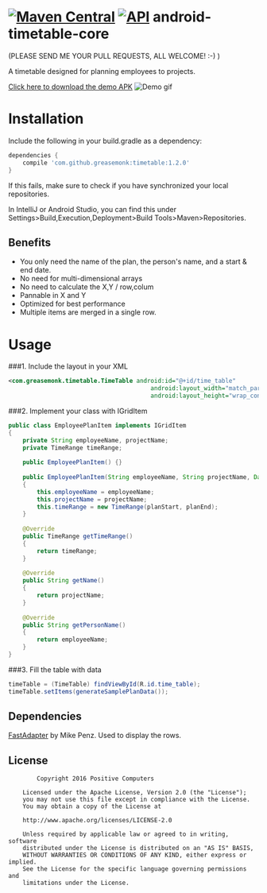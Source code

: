 [![Maven Central](https://maven-badges.herokuapp.com/maven-central/com.github.greasemonk/timetable/badge.svg?style=flat)](https://maven-badges.herokuapp.com/maven-central/com.github.greasemonk/timetable) [![API](https://img.shields.io/badge/API-16%2B-yellow.svg?style=flat)](https://android-arsenal.com/api?level=16)
android-timetable-core
===================
(PLEASE SEND ME YOUR PULL REQUESTS, ALL WELCOME! :-) )

A timetable designed for planning employees to projects.

[Click here to download the demo APK](https://github.com/GreaseMonk/android-timetable-core/blob/develop/apk/20-12-2016_app-debug-v1.0.1-DEBUG-c101.apk)
![Demo gif](https://github.com/GreaseMonk/android-timetable-core/blob/develop/images/giphy_1.gif) 


# Installation

Include the following in your build.gradle as a dependency:

```gradle
dependencies {
	compile 'com.github.greasemonk:timetable:1.2.0'
}
```

If this fails, make sure to check if you have synchronized your local repositories.

In IntelliJ or Android Studio, you can find this under Settings>Build,Execution,Deployment>Build Tools>Maven>Repositories.


## Benefits

- You only need the name of the plan, the person's name, and a start & end date.
- No need for multi-dimensional arrays
- No need to calculate the X,Y / row,colum
- Pannable in X and Y
- Optimized for best performance
- Multiple items are merged in a single row.


# Usage

###1. Include the layout in your XML

```xml
<com.greasemonk.timetable.TimeTable android:id="@+id/time_table"
                                        android:layout_width="match_parent"
                                        android:layout_height="wrap_content"/>
```


###2. Implement your class with IGridItem

```java
public class EmployeePlanItem implements IGridItem
{
	private String employeeName, projectName;
	private TimeRange timeRange;
	
	public EmployeePlanItem() {}
	
	public EmployeePlanItem(String employeeName, String projectName, Date planStart, Date planEnd)
	{
		this.employeeName = employeeName;
		this.projectName = projectName;
		this.timeRange = new TimeRange(planStart, planEnd);
	}
	
	@Override
	public TimeRange getTimeRange()
	{
		return timeRange;
	}
	
	@Override
	public String getName()
	{
		return projectName;
	}
	
	@Override
	public String getPersonName()
	{
		return employeeName;
	}
}
```


###3. Fill the table with data

```java
timeTable = (TimeTable) findViewById(R.id.time_table);
timeTable.setItems(generateSamplePlanData());
```


## Dependencies

[FastAdapter](https://github.com/mikepenz/fastadapter) by Mike Penz. Used to display the rows.


## License

```
		Copyright 2016 Positive Computers

	Licensed under the Apache License, Version 2.0 (the "License");
	you may not use this file except in compliance with the License.
	You may obtain a copy of the License at

	http://www.apache.org/licenses/LICENSE-2.0

	Unless required by applicable law or agreed to in writing, software
	distributed under the License is distributed on an "AS IS" BASIS,
	WITHOUT WARRANTIES OR CONDITIONS OF ANY KIND, either express or implied.
	See the License for the specific language governing permissions and
	limitations under the License.
```

